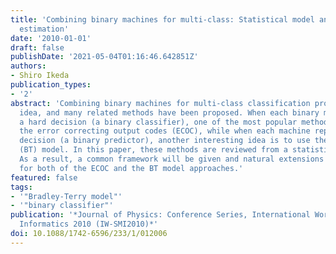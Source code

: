 ```yaml
---
title: 'Combining binary machines for multi-class: Statistical model and parameter
  estimation'
date: '2010-01-01'
draft: false
publishDate: '2021-05-04T01:16:46.642851Z'
authors:
- Shiro Ikeda
publication_types:
- '2'
abstract: 'Combining binary machines for multi-class classification problems is a popular
  idea, and many related methods have been proposed. When each binary machine reports
  a hard decision (a binary classifier), one of the most popular methods is to use
  the error correcting output codes (ECOC), while when each machine reports a soft
  decision (a binary predictor), another interesting idea is to use the Bradley-Terry
  (BT) model. In this paper, these methods are reviewed from a statistical viewpoint.
  As a result, a common framework will be given and natural extensions are derived
  for both of the ECOC and the BT model approaches.'
featured: false
tags:
- '"Bradley-Terry model"'
- '"binary classifier"'
publication: '*Journal of Physics: Conference Series, International Workshop on Statistical-Mechanical
  Informatics 2010 (IW-SMI2010)*'
doi: 10.1088/1742-6596/233/1/012006
---
```


